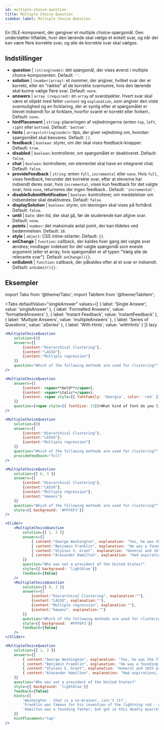 ```yaml
---
id: multiple-choice-question 
title: Multiple Choice Question
sidebar_label: Multiple Choice Question
---
```


En ISLE-komponent, der gengiver et multiple choice-spørgsmål. Den understøtter tilfælde, hvor den lærende skal vælge et enkelt svar, og når der kan være flere korrekte svar, og alle de korrekte svar skal vælges.

## Indstillinger

* __question__ | `(string|node)`: det spørgsmål, der vises øverst i multiple choice-komponenten. Default: `''`.
* __solution__ | `(number|array)`: et nummer, der angiver, hvilket svar der er korrekt, eller en "række" af de korrekte svarnumre, hvis den lærende skal kunne vælge flere svar. Default: `none`.
* __answers__ | `array (required)`: en `array` af svarobjekter. Hvert svar skal være et objekt med felter `content` og `explanation`, som angiver den viste svarmulighed og en forklaring, der er synlig efter at spørgsmålet er blevet indsendt for at forklare, hvorfor svaret er korrekt eller forkert.. Default: `none`.
* __hintPlacement__ | `string`: placeringen af vejledningerne (enten `top`, `left`, `right` eller `bottom`). Default: `'bottom'`.
* __hints__ | `array<(string|node)>`: tips, der giver vejledning om, hvordan spørgsmålet skal besvares. Default: `[]`.
* __feedback__ | `boolean`: styrer, om der skal vises feedback-knapper. Default: `true`.
* __disabled__ | `boolean`: kontrollerer, om spørgsmålet er deaktiveret. Default: `false`.
* __chat__ | `boolean`: kontrollerer, om elementet skal have en integreret chat. Default: `false`.
* __provideFeedback__ | `string`: enten `full`, `incremental` eller `none`. Hvis `full`, vises feedback, herunder det korrekte svar, efter at eleverne har indsendt deres svar; hvis `incremental`, vises kun feedback for det valgte svar; hvis `none`, returneres der ingen feedback.. Default: `'incremental'`.
* __disableSubmitNotification__ | `boolean`: kontrollerer, om meddelelser om indsendelse skal deaktiveres. Default: `false`.
* __displaySolution__ | `boolean`: styrer, om løsningen skal vises på forhånd. Default: `false`.
* __until__ | `Date`: den tid, der skal gå, før de studerende kan afgive svar. Default: `none`.
* __points__ | `number`: det maksimale antal point, der kan tildeles ved bedømmelsen. Default: `10`.
* __style__ | `object`: CSS inline-stilarter. Default: `{}`.
* __onChange__ | `function`: callback, der kaldes hver gang det valgte svar ændres; modtager indekset for det valgte spørgsmål som eneste argument (eller et array, hvis spørgsmålet er af typen "Vælg alle de relevante svar"). Default: `onChange(){}`.
* __onSubmit__ | `function`: callback, der påkaldes efter at et svar er indsendt. Default: `onSubmit(){}`.


## Eksempler

import Tabs from '@theme/Tabs';
import TabItem from '@theme/TabItem';

<Tabs
    defaultValue="singleAnswer"
    values={[
        { label: 'Single Answer', value: 'singleAnswer' },
        { label: 'Formatted Answers', value: 'formattedAnswers' },
        { label: 'Instant Feedback', value: 'instantFeedback' },
        { label: 'Multiple Answers', value: 'multipleAnswers' },
        { label: 'Series of Questions', value: 'aSeries' },
        { label: 'With Hints', value: 'withHints' }
    ]}
    lazy
>

<TabItem value="singleAnswer">

```jsx live
<MultipleChoiceQuestion
    solution={0}
    answers={[
        {content:"Hierarchical Clustering"},
        {content:"LASSO"},
        {content:"Multiple regression"}
    ]}
    question="Which of the following methods are used for clustering?"
/>
```

</TabItem>

<TabItem value="formattedAnswers" >

```jsx live
<MultipleChoiceQuestion
    answers={[
        {content: <span>**bold**</span>},
        {content: <span>*italic*</span>},
        {content: <span style={{ fontFamily: 'Georgia', color: 'red' }}>styled</span>}
    ]}
    question={<span style={{ fontSize: 33}}>What kind of font do you like the most?</span>}
/>
```

</TabItem>

<TabItem value="instantFeedback">

```jsx live
<MultipleChoiceQuestion
    solution={0}
    answers={[
        {content:"Hierarchical Clustering"},
        {content:"LASSO"},
        {content:"Multiple regression"}
    ]}
    question="Which of the following methods are used for clustering?"
    provideFeedback="full"
/>
```

</TabItem>

<TabItem value="multipleAnswers">

```jsx live
<MultipleChoiceQuestion
    solution={[ 0, 3 ]}
    answers={[
        {content:"Hierarchical Clustering"},
        {content:"LASSO"},
        {content:"Multiple regression"},
        {content:"kmeans"}
    ]}
    question="Which of the following methods are used for clustering?"
    style={{ background: '#FFF6F3'}}
/>
```

</TabItem>

<TabItem value="aSeries">

```jsx live
<Slider>
    <MultipleChoiceQuestion
        solution={[ 1, 3 ]}
        answers={[
            { content:"George Washington", explanation: "Yes, he was the first president." },
            { content:"Benjamin Franklin", explanation: "He was a founding father."},
            { content:"Ulysses S. Grant", explanation: "General and 18th president." },
            { content:"Alexander Hamilton", explanation: "Had aspirations, but died in a duel." }
        ]}
        question="Who was not a president of the United States?"
        style={{ background: 'lightblue'}}
        feedback={false}
    />
    <MultipleChoiceQuestion
        solution={[ 0, 3 ]}
        answers={[
            {content:"Hierarchical Clustering", explanation:""},
            {content:"LASSO", explanation:""},
            {content:"Multiple regression", explanation:""},
            {content:"kmeans", explanation:""}
        ]}
        question="Which of the following methods are used for clustering?"
        style={{ background: '#FFF6F3'}}
        feedback={false}
    />
</Slider>
```

</TabItem>

<TabItem value="withHints">

```jsx live
<MultipleChoiceQuestion
    solution={[ 1, 3 ]}
    answers={[
        { content:"George Washington", explanation: "Yes, he was the first president." },
        { content:"Benjamin Franklin", explanation: "He was a founding father."},
        { content:"Ulysses S. Grant", explanation: "General and 18th president." },
        { content:"Alexander Hamilton", explanation: "Had aspirations, but died in a duel." }
    ]}
    question="Who was not a president of the United States?"
    style={{ background: 'lightblue'}}
    feedback={false}
    hints={[
        'Washington - that is a no-brainer, isn\'t it?',
        'Franklin was famous for his invention of the lightning rod - so why become more?',
        'Hamilton was a founding father, but got in this deadly quarrel with Aaron Burr.',
    ]}
    hintPlacement="top"
/>
```

</TabItem>

</Tabs>
